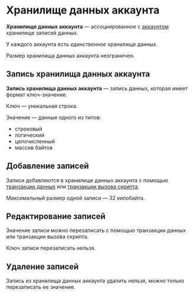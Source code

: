 # Хранилище данных аккаунта

**Хранилище данных аккаунта** — ассоциированное с [аккаунтом](/blockchain/account.md) хранилище записей данных.

У каждого аккаунта есть _единственное_ хранилище данных.

Размер хранилища данных аккаунта неограничен.

## Запись хранилища данных аккаунта

**Запись хранилища данных аккаунта** — запись данных, которая имеет формат ключ-значение.

Ключ — уникальная строка.

Значение — данные одного из типов:

* строковый
* логический
* целочисленный
* массив байтов

## Добавление записей

Записи добавляются в хранилище данных аккаунта с помощью [транзакции данных](/blockchain/transaction-type/data-transaction.md) или [транзакции вызова скрипта](/blockchain/transaction-type/invoke-script-transaction.md).

Максимальный размер одной записи — 32 килобайта.

## Редактирование записей

Значение записи можно перезаписать с помощью транзакции данных или транзакции вызова скрипта.

Ключ записи перезаписать нельзя.

## Удаление записей

Запись из хранилища данных аккаунта удалить нельзя, можно только перезаписать ее значение.
